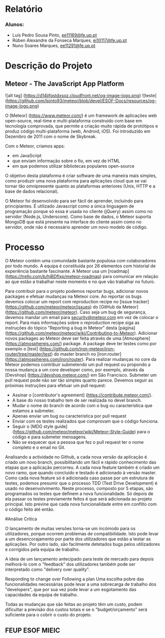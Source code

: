 # Relatório

### Alunos:
* Luís Pedro Sousa Pinto, ee11169@fe.up.pt
* Rúben Alexandre da Fonseca Marques, ei10117@fe.up.pt 
* Nuno Soares Marques, ee11291@fe.up.pt

# Descrição do Projeto

## Meteor - The JavaScript App Platform

![alt tag] (https://d14jjfgstdxsoz.cloudfront.net/og-image-logo.png)
![teste] (https://github.com/lpinto93/meteor/blob/devel/ESOF-Docs/resources/og-image-logo.png)

O [Meteor] (https://www.meteor.com/) é um framework de aplicações web open-source, real-time e multi-plataforma construído com base em tecnologia comprovada,
que permite a criação muito rápida de protótipos e produz código multi-plataforma (web, Android, iOS).
Foi introduzido em Dezembro de 2011 com o nome de Skybreak.

Com o Meteor, criamos apps:

* em JavaScript
* que enviam informação sobre o fio, em vez de HTML
* em que podemos utilizar bibliotecas populares open-source

O objetivo desta plataforma é criar software de uma maneira mais simples, como produzir uma nova plataforma para aplicações cloud
que se vai tornar tão omnipresente quanto as plataformas anteriores (Unix, HTTP e a base de dados relacional). 

O Meteor foi desenvolvido para ser fácil de aprender, incluíndo para principiantes. É utilizado Javascript como a única linguagem de programação porque só essa é usada no cliente (jQuery) assim como no servidor (Node.js, Underscore). Como base de dados, o Meteor suporta MongoDB que está presente na interface do cliente assim como no servidor, onde não é necessário aprender um novo modelo de código.

# Processo

O Meteor contém uma comunidade bastante populosa com colaboradores por todo mundo. A equipa é constituída por 26 elementos com
historial de experiência bastante fascinante. A Meteor usa um [roadmap] (https://trello.com/b/hjBDflxp/meteor-roadmap) para comunicar em relação ao que estão a trabalhar neste momento e no que vão trabalhar no futuro.

Para contribuir para o projeto podemos reportar bugs, adicionar novos packages e efetuar mudanças na Meteor core. Ao reportar os bugs devemos colocar um report com reproduction recipe no [issue tracker] (https://github.com/meteor/meteor/issues) do [GitHub da Meteor] (https://github.com/meteor/meteor). Caso seja um bug de segurança, devemos mandar um email para security@meteor.com em vez de colocar o report. Para mais informações sobre o reproduction recipe siga as instruções do tópico "Reporting a bug in Meteor" desta [página] (https://github.com/meteor/meteor/wiki/Contributing-to-Meteor).
Adicionar novos packages ao Meteor deve ser feita através de uma [Atmosphere] (https://atmospherejs.com/) package. A package deve ter testes como por exemplo o [test] (https://github.com/iron-meteor/iron-router/tree/master/test) do master branch no [iron:router] (https://atmospherejs.com/iron/router).
Para realizar mudanças no core da Meteor podemos contribuir submetendo um pull request ou propondo a nossa mudança a um core developer como, por exemplo, através da [Devshop] (https://devshop.meteor.com/) em São Francisco. Submeter um pull request pode não ser tão simples quanto parece. Devemos seguir as próximas instruções para efetuar um pull request:

* Assinar o [contributor's agreement] (https://contribute.meteor.com/).
* A base do nosso trabalho tem de ser realizada no devel branch. 
* Mudar o nome do branch de acordo com o bug ou característica que estamos a submeter.
* Apenas enviar um bug ou característica por pull request
* Enviar com os testes realizados que comprovam que o código funciona.
* Seguir o [MDG style guide] (https://github.com/meteor/meteor/wiki/Meteor-Style-Guide) para o código e para submeter mensagens.
* Não se esquecer que a pessoa que fez o pull request ter o nome completo e o email no Git.

Analisando a actividade no Github, a cada nova versão da aplicação é criado um novo branch, possibilitando um fácil e rápido conhecimento das etapas que a aplicação percorreu. A cada nova feature também é criado um novo ramo, que quando concluído e testado é adicionado à versão master. Como cada nova feature só é adicionada caso passe por um estrutura de testes, podemos presumir que o processo TDD (Test Drive Development) é usado no desenvolvimento. Neste processo, composto por 5 etapas, são programados os testes que definem a nova funcionalidade. Só depois de ela passar os testes previamente feitos é que será adicionada ao projeto principal. Isto previne que cada nova funcionalidade entre em conflito com o código feito até então.

#Análise Crítica

O lançamento de muitas versões torna-se um incómodo para os utilizadores, porque ocorrem problemas de compatibilidade. Isto pode levar a um desencorajamento por parte dos utilizadores que estão a testar as aplicações. Por outro lado, são facilmente detetados bugs pelos utilizadores e corrigidos pela equipa de trabalho.

A ideia de um lançamento antecipado para teste de mercado para depois melhorá-lo com o "feedback" dos utilizadores também pode ser interpretado como "delivery over quality".

Responding to change over Following a plan
Uma escolha pobre das funcionalidades necessárias pode levar a uma sobrecarga de trabalho dos "developers", que por sua vez pode levar a um esgotamento das capacidades da equipa de trabalho.

Todas as mudanças que são feitas ao projeto têm um custo, podem dificultar a previsão dos custos totais e se o "budget/orçamento" será suficiente para o cobrir o custo do projeto.

## FEUP ESOF  MIEIC
